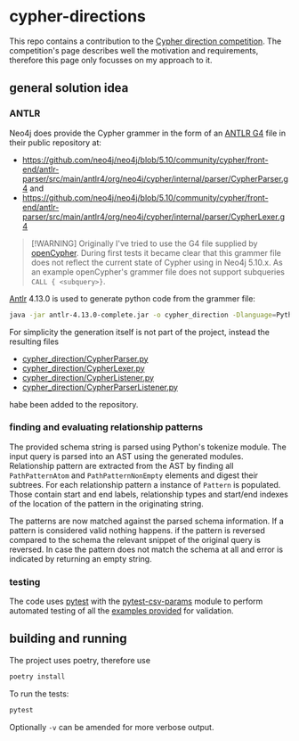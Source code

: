# cypher-directions

This repo contains a contribution to the [Cypher direction competition](https://github.com/tomasonjo/cypher-direction-competition).
The competition's page describes well the motivation and requirements, therefore this page only focusses on my approach to it.

## general solution idea

### ANTLR

Neo4j does provide the Cypher grammer in the form of an [ANTLR G4](https://github.com/antlr/antlr4/blob/master/doc/grammars.md) file in their public repository at:

* <https://github.com/neo4j/neo4j/blob/5.10/community/cypher/front-end/antlr-parser/src/main/antlr4/org/neo4j/cypher/internal/parser/CypherParser.g4> and
* <https://github.com/neo4j/neo4j/blob/5.10/community/cypher/front-end/antlr-parser/src/main/antlr4/org/neo4j/cypher/internal/parser/CypherLexer.g4>

> [!WARNING] Originally I've tried to use the G4 file supplied by [openCypher](https://opencypher.org/resources/).
During first tests it became clear that this grammer file does not reflect the current state of Cypher using in Neo4j 5.10.x.
As an example openCypher's grammer file does not support subqueries `CALL { <subquery>}`.

[Antlr](https://www.antlr.org/) 4.13.0 is used to generate python code from the grammer file:

```sh
java -jar antlr-4.13.0-complete.jar -o cypher_direction -Dlanguage=Python3 CypherLexer.g4 CypherParser.g4
```

For simplicity the generation itself is not part of the project, instead the resulting files

* [cypher_direction/CypherParser.py](cypher_direction/CypherParser.py)
* [cypher_direction/CypherLexer.py](cypher_direction/CypherLexer.py)
* [cypher_direction/CypherListener.py](cypher_direction/CypherListener.py)
* [cypher_direction/CypherParserListener.py](cypher_direction/CypherParserListener.py)

habe been added to the repository.

### finding and evaluating relationship patterns

The provided schema string is parsed using Python's tokenize module.
The input query is parsed into an AST using the generated modules.
Relationship pattern are extracted from the AST by finding all `PathPatternAtom` and `PathPatternNonEmpty` elements and digest their subtrees.
For each relationship pattern a instance of `Pattern` is populated.
Those contain start and end labels, relationship types and start/end indexes of the location of the pattern in the originating string.

The patterns are now matched against the parsed schema information.
If a pattern is considered valid nothing happens.
if the pattern is reversed compared to the schema the relevant snippet of the original query is reversed.
In case the pattern does not match the schema at all and error is indicated by returning an empty string.

### testing

The code uses [pytest](https://pytest.org/) with the [pytest-csv-params](https://docs.codebau.dev/pytest-plugins/pytest-csv-params/) module to perform automated testing of all the [examples provided](tests/resources/examples.csv) for validation.

## building and running

The project uses poetry, therefore use

```sh
poetry install 
```

To run the tests:

```sh
pytest
```

Optionally `-v` can be amended for more verbose output.
